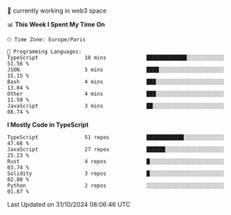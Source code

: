 🔭 currently working in web3 space

<!--START_SECTION:waka-->
📊 **This Week I Spent My Time On** 

```text
🕑︎ Time Zone: Europe/Paris

💬 Programming Languages: 
TypeScript               18 mins             █████████████░░░░░░░░░░░░   51.56 % 
JSON                     5 mins              ████░░░░░░░░░░░░░░░░░░░░░   15.15 % 
Bash                     4 mins              ███░░░░░░░░░░░░░░░░░░░░░░   13.04 % 
Other                    4 mins              ███░░░░░░░░░░░░░░░░░░░░░░   11.50 % 
JavaScript               3 mins              ██░░░░░░░░░░░░░░░░░░░░░░░   08.74 % 
```

**I Mostly Code in TypeScript** 

```text
TypeScript               51 repos            ████████████░░░░░░░░░░░░░   47.66 % 
JavaScript               27 repos            ██████░░░░░░░░░░░░░░░░░░░   25.23 % 
Rust                     4 repos             █░░░░░░░░░░░░░░░░░░░░░░░░   03.74 % 
Solidity                 3 repos             █░░░░░░░░░░░░░░░░░░░░░░░░   02.80 % 
Python                   2 repos             ░░░░░░░░░░░░░░░░░░░░░░░░░   01.87 % 
```




 Last Updated on 31/10/2024 08:06:46 UTC
<!--END_SECTION:waka-->

